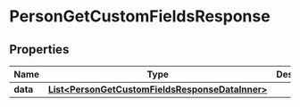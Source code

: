 

# PersonGetCustomFieldsResponse


## Properties

| Name | Type | Description | Notes |
|------------ | ------------- | ------------- | -------------|
|**data** | [**List&lt;PersonGetCustomFieldsResponseDataInner&gt;**](PersonGetCustomFieldsResponseDataInner.md) |  |  [optional] |



